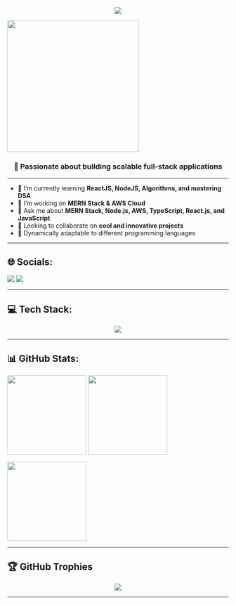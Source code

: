 <p align="center">
  <img src="https://readme-typing-svg.herokuapp.com/?lines=Hi+👋,+I'm+Darsh+Bhoraniya;Full+Stack+Developer+from+India;MERN+Stack+%7C+AWS+%7C+DSA+Lover&center=true&width=500&height=45&color=58A6FF&size=22">
</p>

<p align="left">
  <img src="https://media.giphy.com/media/qgQUggAC3Pfv687qPC/giphy.gif" width="300" />
</p>

<h3 align="center">🚀 Passionate about building scalable full-stack applications</h3>

---

- 🌱 I’m currently learning **ReactJS, NodeJS, Algorithms, and mastering DSA**  
- 🔭 I’m working on **MERN Stack & AWS Cloud**  
- 💬 Ask me about **MERN Stack, Node.js, AWS, TypeScript, React.js, and JavaScript**  
- 🤝 Looking to collaborate on **cool and innovative projects**  
- 🚀 Dynamically adaptable to different programming languages  

---

## 🌐 Socials:
<p align="left">
  <a href="https://instagram.com/darsh_Bhoraniya/"><img src="https://img.shields.io/badge/Instagram-%23E4405F.svg?style=for-the-badge&logo=Instagram&logoColor=white"/></a>
  <a href="https://linkedin.com/in/darsh-bhoraniya-09263b241/"><img src="https://img.shields.io/badge/LinkedIn-%230077B5.svg?style=for-the-badge&logo=linkedin&logoColor=white"/></a>
</p>

---

## 💻 Tech Stack:
<p align="center">
  <img src="https://skillicons.dev/icons?i=react,next,nodejs,express,mongodb,ts,js,html,css,tailwind,bootstrap,c,cs,java,python,dart,flutter,angular,aws,mysql,mssql,postman,figma,git,github,arduino" />
</p>

---

## 📊 GitHub Stats:
<p align="left">
  <img src="https://github-readme-stats.vercel.app/api?username=Darsh-Bhoraniya&theme=tokyonight&show_icons=true" height="180"/>
  <img src="https://github-readme-streak-stats.herokuapp.com/?user=Darsh-Bhoraniya&theme=tokyonight" height="180"/>
</p>

<p align="left">
  <img src="https://github-readme-stats.vercel.app/api/top-langs/?username=Darsh-Bhoraniya&layout=compact&theme=tokyonight" height="180"/>
</p>

---

## 🏆 GitHub Trophies
<p align="center">
  <img src="https://github-profile-trophy.vercel.app/?username=Darsh-Bhoraniya&theme=onestar&no-frame=true&no-bg=false&margin-w=4" />
</p>

---

<!-- Proudly created with GPRM ( https://gprm.itsvg.in ) -->
